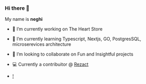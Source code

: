 ### Hi there 👋


My name is **neghi** 

- 🔭 I’m currently working on The Heart Store
- 🌱 I’m currently learning Typescript, Nextjs, GO, PostgresSQL, microserevices architecture
- 👯 I’m looking to collaborate on Fun and Insightful projects
- 💻 Currently a contribuitor @ [Rezact](https://rezact.io)

- [!](https://github-readme-stats.vercel.app/api?username=neghi14)
<!--- 🤔 I’m looking for help with ...
- 💬 Ask me about ...
- 📫 How to reach me
- 😄 Pronouns: ...
- ⚡ Fun fact: ... >
